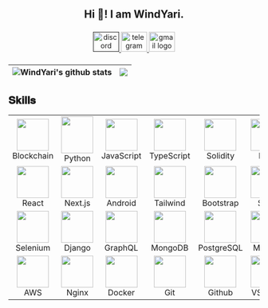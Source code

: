 <br clear="both">

<h2 align="center">Hi 👋! I am WindYari.</h2>

###

<div align="center">
    <a href="" target="_blank">
      <img src="https://raw.githubusercontent.com/maurodesouza/profile-readme-generator/master/src/assets/icons/social/discord/default.svg" width="52" height="40" alt="discord logo"  />
    </a>
    <a href="https://t.me/pediatricsteadiest" target="_blank">
      <img src="https://raw.githubusercontent.com/maurodesouza/profile-readme-generator/master/src/assets/icons/social/telegram/default.svg" width="52" height="40" alt="telegram logo"  />
    </a>
    <a href="mailto:jonsonwang1104@gmail.com" target="_blank">
      <img src="https://raw.githubusercontent.com/maurodesouza/profile-readme-generator/master/src/assets/icons/social/gmail/default.svg" width="52" height="40" alt="gmail logo"  />
    </a>
</div>

###
| <img align="center" src="https://github-readme-stats.vercel.app/api?username=WindYari&show_icons=true&include_all_commits=true&hide_border=true&rank_icon=github&theme=default" alt="WindYari's github stats" /> | <img align="center" src="https://github-readme-stats.vercel.app/api/top-langs/?username=WindYari&layout=compact&hide_border=true" /> |
| ------------- | ------------- |

###

<h2 font-weight="bold">𝐒𝐤𝐢𝐥𝐥𝐬</h2>
<table align="center">
    <tr>
          <td align="center" width="100"><img src="https://cdn.iconscout.com/icon/free/png-64/free-blockchain-4502244-3729699.png" width="64" height="64">Blockchain</td>
          <td align="center" width="100"><img src="https://techstack-generator.vercel.app/python-icon.svg" width="64" height="74">Python</td>
          <td align="center" width="100"><img src="https://techstack-generator.vercel.app/js-icon.svg" width="64" height="64">JavaScript</td>
          <td align="center" width="100"><img src="https://techstack-generator.vercel.app/ts-icon.svg" width="64" height="64">TypeScript</td>
          <td align="center" width="100"><img src="https://cdn.iconscout.com/icon/free/png-64/free-solidity-11796990-9632843.png" width="64" height="64">Solidity</td>
          <td align="center" width="100"><img src="https://skillicons.dev/icons?i=rust" width="64" height="64">Rust</td>
     </tr>
    <tr>
          <td align="center" width="100"><img src="https://techstack-generator.vercel.app/react-icon.svg" width="64" height="64">React</td>
          <td align="center" width="100"><img src="https://skillicons.dev/icons?i=nextjs" width="64" height="64">Next.js</td>
          <td align="center" width="100"><img src="https://cdn.iconscout.com/icon/free/png-64/free-android-247-1175275.png" width="64" height="64">Android</td>
          <td align="center" width="100"><img src="https://skillicons.dev/icons?i=tailwind" width="64" height="64">Tailwind</td>
          <td align="center" width="100"><img src="https://skillicons.dev/icons?i=bootstrap" width="64" height="64">Bootstrap</td>
          <td align="center" width="100"><img src="https://cdn.iconscout.com/icon/free/png-128/sass-13-1175092.png" width="64" height="64">Sass</td>
    </tr>
      <tr>        
          <td align="center" width="100"><img src="https://skillicons.dev/icons?i=selenium" width="64" height="64">Selenium</td>
          <td align="center" width="100"><img src="https://techstack-generator.vercel.app/django-icon.svg" width="64" height="64">Django</td>
          <td align="center" width="100"><img src="https://techstack-generator.vercel.app/graphql-icon.svg" width="64" height="64">GraphQL</td>
          <td align="center" width="100"><img src="https://skillicons.dev/icons?i=mongodb" width="64" height="64">MongoDB</td>
          <td align="center" width="100"><img src="https://skillicons.dev/icons?i=postgres" width="64" height="64">PostgreSQL</td>
          <td align="center" width="100"><img src="https://techstack-generator.vercel.app/mysql-icon.svg" width="64" height="64">MySQL</td>
     </tr>
      <tr>
          <td align="center" width="100"><img src="https://techstack-generator.vercel.app/aws-icon.svg" width="64" height="64">AWS</td>
          <td align="center" width="100"><img src="https://techstack-generator.vercel.app/nginx-icon.svg" width="64" height="64">Nginx</td>
          <td align="center" width="100"><img src="https://techstack-generator.vercel.app/docker-icon.svg" width="64" height="64">Docker</td>
          <td align="center" width="100"><img src="https://user-images.githubusercontent.com/25181517/192108372-f71d70ac-7ae6-4c0d-8395-51d8870c2ef0.png" width="64" height="64">Git</td>
          <td align="center" width="100"><img src="https://techstack-generator.vercel.app/github-icon.svg" width="64" height="64">Github</td>
          <td align="center" width="100"><img src="https://cdn.iconscout.com/icon/free/png-64/visualstudio-1-1174964.png" width="64" height="64">VSCode</td>
     </tr>
  </table>


